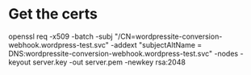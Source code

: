 # Get the certs

openssl  req -x509 -batch -subj "/CN=wordpressite-conversion-webhook.wordpress-test.svc" -addext "subjectAltName = DNS:wordpressite-conversion-webhook.wordpress-test.svc" -nodes -keyout server.key -out server.pem -newkey rsa:2048

